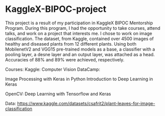 # KaggleX-BIPOC-project
This project is a result of my participation in KaggleX BIPOC Mentorship Program. 
During this program, I had the opportunity to take courses, attend talks, and work on a project that interests me. I chose to work on image classification. The dataset, from Kaggle, contained over 4500 images of healthy and diseased plants from 12 different plants. Using both MobilenetV2 and VGG15 pre-trained models as a base, a classifier with a pooling layer, a desne layer and an output layer, was attached as a head. Accuracies of 88% and 89% were achieved, respectively.

Courses:
Kaggle: Computer Vision
DataCamp:

Image Processing with Keras in Python
Introduction to Deep Learning in Keras

OpenCV: Deep Learning with Tensorflow and Keras

Data: https://www.kaggle.com/datasets/csafrit2/plant-leaves-for-image-classification
